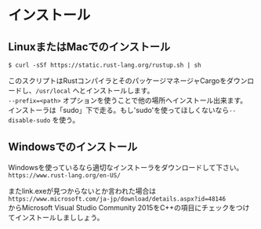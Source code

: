 # インストール
## LinuxまたはMacでのインストール
```
$ curl -sSf https://static.rust-lang.org/rustup.sh | sh
```
このスクリプトはRustコンパイラとそのパッケージマネージャCargoをダウンロードし、`/usr/local`
へとインストールします。  
`--prefix=<path>` オプションを使うことで他の場所へインストール出来ます。  
インストーラは「sudo」下で走る。もし'sudo'を使ってほしくないなら`--disable-sudo` を使う。

## Windowsでのインストール
Windowsを使っているなら適切なインストーラをダウンロードして下さい。  
`https://www.rust-lang.org/en-US/`  

またlink.exeが見つからないとか言われた場合は  
`https://www.microsoft.com/ja-jp/download/details.aspx?id=48146`  
からMicrosoft Visual Studio Community 2015をC++の項目にチェックをつけてインストールしまししょう。
